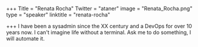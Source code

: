 +++
Title = "Renata Rocha"
Twitter = "ataner"
image = "Renata_Rocha.png"
type = "speaker"
linktitle = "renata-rocha"

+++
I have been a sysadmin since the XX century and a DevOps for over 10 years now. I can't imagine life without a terminal. Ask me to do something, I will automate it.